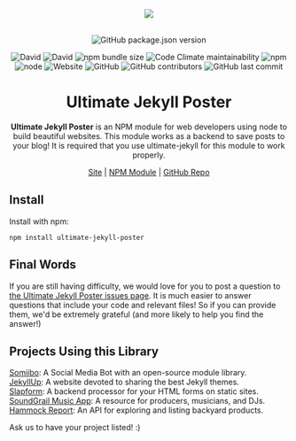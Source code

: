 <div align="center">
  <a href="https://cdn.itwcreativeworks.com/assets/itw-creative-works/images/logo/itw-creative-works-brandmark-black-x.svg">
    <img src="https://cdn.itwcreativeworks.com/assets/itw-creative-works/images/logo/itw-creative-works-brandmark-black-x.svg">
  </a>
  <br>
  <br>

![GitHub package.json version](https://img.shields.io/github/package-json/v/itw-creative-works/ultimate-jekyll-poster.svg)

![David](https://img.shields.io/david/itw-creative-works/ultimate-jekyll-poster.svg)
![David](https://img.shields.io/david/dev/itw-creative-works/ultimate-jekyll-poster.svg) <!-- ![GitHub code size in bytes](https://img.shields.io/github/languages/code-size/itw-creative-works/ultimate-jekyll-poster.svg) -->
![npm bundle size](https://img.shields.io/bundlephobia/min/ultimate-jekyll-poster.svg)
![Code Climate maintainability](https://img.shields.io/codeclimate/maintainability-percentage/itw-creative-works/ultimate-jekyll-poster.svg)
![npm](https://img.shields.io/npm/dm/ultimate-jekyll-poster.svg) <!-- [![NPM total downloads](https://img.shields.io/npm/dt/ultimate-jekyll-poster.svg?style=flat)](https://npmjs.org/package/ultimate-jekyll-poster) -->
![node](https://img.shields.io/node/v/ultimate-jekyll-poster.svg)
![Website](https://img.shields.io/website/https/itwcreativeworks.com.svg)
![GitHub](https://img.shields.io/github/license/itw-creative-works/ultimate-jekyll-poster.svg)
![GitHub contributors](https://img.shields.io/github/contributors/itw-creative-works/ultimate-jekyll-poster.svg)
![GitHub last commit](https://img.shields.io/github/last-commit/itw-creative-works/ultimate-jekyll-poster.svg)

# Ultimate Jekyll Poster
**Ultimate Jekyll Poster** is an NPM module for web developers using node to build beautiful websites. This module works as a backend to save posts to your blog! It is required that you use ultimate-jekyll for this module to work properly.

[Site](https://itwcreativeworks.com) | [NPM Module](https://www.npmjs.com/package/ultimate-jekyll-poster) | [GitHub Repo](https://github.com/itw-creative-works/ultimate-jekyll-poster)

</div>

## Install
Install with npm:
```shell
npm install ultimate-jekyll-poster
```

## Final Words
If you are still having difficulty, we would love for you to post
a question to [the Ultimate Jekyll Poster issues page](https://github.com/itw-creative-works/ultimate-jekyll-poster/issues). It is much easier to answer questions that include your code and relevant files! So if you can provide them, we'd be extremely grateful (and more likely to help you find the answer!)

## Projects Using this Library
[Somiibo](https://somiibo.com/): A Social Media Bot with an open-source module library. <br>
[JekyllUp](https://jekyllup.com/): A website devoted to sharing the best Jekyll themes. <br>
[Slapform](https://slapform.com/): A backend processor for your HTML forms on static sites. <br>
[SoundGrail Music App](https://app.soundgrail.com/): A resource for producers, musicians, and DJs. <br>
[Hammock Report](https://hammockreport.com/): An API for exploring and listing backyard products. <br>

Ask us to have your project listed! :)
